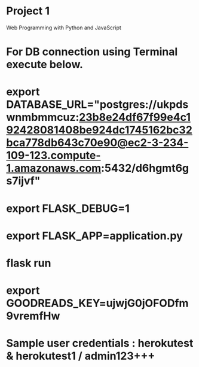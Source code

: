 # Project 1

Web Programming with Python and JavaScript

# For DB connection using Terminal execute below.
# export DATABASE_URL="postgres://ukpdswnmbmmcuz:23b8e24df67f99e4c192428081408be924dc1745162bc32bca778db643c70e90@ec2-3-234-109-123.compute-1.amazonaws.com:5432/d6hgmt6gs7ijvf"
# export FLASK_DEBUG=1
# export FLASK_APP=application.py
# flask run
# export GOODREADS_KEY=ujwjG0jOFODfm9vremfHw
# Sample user credentials : herokutest & herokutest1 / admin123+++
